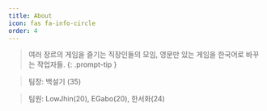 ```yaml
---
title: About
icon: fas fa-info-circle
order: 4
---
```


> 여러 장르의 게임을 즐기는 직장인들의 모임, 영문만 있는 게임을 한국어로 바꾸는 작업자들.
{: .prompt-tip }

> 팀장: 백설기 (35)

> 팀원: LowJhin(20), EGabo(20), 한서화(24)